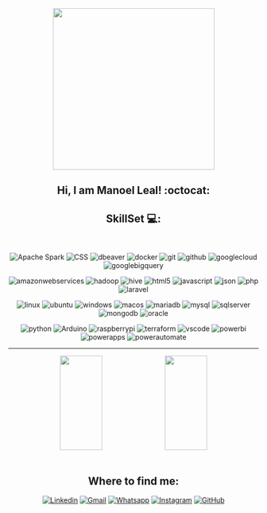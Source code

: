 <div align="center">
  
<img src = "https://raw.githubusercontent.com/gist/vininjr/d29bb07bdadb41e4b0923bc8fa748b1a/raw/88f20c9d749d756be63f22b09f3c4ac570bc5101/programming.gif" width = "325px">
  
## Hi, I am Manoel Leal! :octocat:

</div>

<div align="center">

  ## SkillSet 💻:

<br>

  ![Apache Spark](https://img.shields.io/badge/-Spark-333333?style=plastic&logo=apachespark&color=E25A1C&logoColor=white)
  ![CSS](https://img.shields.io/badge/-CSS-333333?style=plastic&logo=css3&color=1572B6&logoColor=white)
  ![dbeaver](https://img.shields.io/badge/-DBeaver-333333?style=plastic&logo=dbeaver&color=382923&logoColor=white)
  ![docker](https://img.shields.io/badge/-Docker-333333?style=plastic&logo=docker&color=2496ED&logoColor=white)
  ![git](https://img.shields.io/badge/-Git-333333?style=plastic&logo=git&color=F05032&logoColor=white)
  ![github](https://img.shields.io/badge/-Github-333333?style=plastic&logo=github&color=181717&logoColor=white)
  ![googlecloud](https://img.shields.io/badge/-Google%20Cloud-333333?style=plastic&logo=googlecloud&color=4285F4&logoColor=white)
  ![googlebigquery](https://img.shields.io/badge/-Google%20Big%20Query-333333?style=plastic&logo=googlebigquery&color=669DF6&logoColor=white)
  
  ![amazonwebservices](https://img.shields.io/badge/-AWS-333333?style=plastic&logo=amazonwebservices&color=232F3E&logoColor=white)
  ![hadoop](https://img.shields.io/badge/-Hadoop-333333?style=plastic&logo=apachehadoop&color=66CCFF&logoColor=black)
  ![hive](https://img.shields.io/badge/-Hive-333333?style=plastic&logo=apachehive&color=FDEE21&logoColor=black)
  ![html5](https://img.shields.io/badge/-HTML-333333?style=plastic&logo=html5&color=E34F26&logoColor=white)
  ![javascript](https://img.shields.io/badge/-JavaScript-333333?style=plastic&logo=javascript&color=F7DF1E&logoColor=black)
  ![json](https://img.shields.io/badge/-JSON-333333?style=plastic&logo=json&color=000000&logoColor=white)
  ![php](https://img.shields.io/badge/-PHP-333333?style=plastic&logo=php&color=777BB4&logoColor=white)
  ![laravel](https://img.shields.io/badge/-Laravel-333333?style=plastic&logo=laravel&color=FF2D20&logoColor=white)
  
  ![linux](https://img.shields.io/badge/-Linux-333333?style=plastic&logo=linux&color=FCC624&logoColor=black)
  ![ubuntu](https://img.shields.io/badge/-Ubuntu-333333?style=plastic&logo=ubuntu&color=E95420&logoColor=white)
  ![windows](https://img.shields.io/badge/-Windows-333333?style=plastic&logo=windows&color=0078D4&logoColor=white)
  ![macos](https://img.shields.io/badge/-macOS-333333?style=plastic&logo=macos&color=000000&logoColor=white)
  ![mariadb](https://img.shields.io/badge/-MariaDB-333333?style=plastic&logo=mariadb&color=003545&logoColor=white)
  ![mysql](https://img.shields.io/badge/-MySQL-333333?style=plastic&logo=mysql&color=4479A1&logoColor=white)
  ![sqlserver](https://img.shields.io/badge/-SQLServer-333333?style=plastic&logo=microsoftsqlserver&color=CC2927&logoColor=white)
  ![mongodb](https://img.shields.io/badge/-MongoDB-333333?style=plastic&logo=mongodb&color=47A248&logoColor=white)
  ![oracle](https://img.shields.io/badge/-Oracle-333333?style=plastic&logo=oracle&color=F80000&logoColor=white)
  
  ![python](https://img.shields.io/badge/-Python-333333?style=plastic&logo=python&color=3776AB&logoColor=white)
  ![Arduino](https://img.shields.io/badge/-Arduino-333333?style=plastic&logo=arduino&color=00878F&logoColor=white)
  ![raspberrypi](https://img.shields.io/badge/-Raspberry%20Pi-333333?style=plastic&logo=raspberrypi&color=A22846&logoColor=white)
  ![terraform](https://img.shields.io/badge/-Terraform-333333?style=plastic&logo=terraform&color=844FBA&logoColor=white)
  ![vscode](https://img.shields.io/badge/-Visual%20Code-333333?style=plastic&logo=visualstudiocode&color=007ACC&logoColor=white)
  ![powerbi](https://img.shields.io/badge/-Power%20BI-333333?style=plastic&logo=powerbi&color=F2C811&logoColor=black)
  ![powerapps](https://img.shields.io/badge/-Power%20Apps-333333?style=plastic&logo=powerapps&color=742774&logoColor=white)
  ![powerautomate](https://img.shields.io/badge/-Power%20Automate-333333?style=plastic&logo=powerautomate&color=0066FF&logoColor=white)
   
</div>


---

<div align="center">  
  <img width="41%" height="190px" src="https://github-readme-stats.vercel.app/api/top-langs/?username=omanoelleal&layout=compact&langs_count=6&theme=calm_pink&disable_animations=false&" />
  <img width="41%" height="190px" src="https://github-readme-stats.vercel.app/api?username=omanoelleal&show_icons=true&include_all_commits=false&count_private=true&theme=calm_pink&disable_animations=false&show=reviews&"/>
<!--   <img width="41%" height="190px" src="http://github-readme-streak-stats.herokuapp.com?user=omanoelleal&theme=calm_pink&date_format=j%20M%5B%20Y%5D)"/> -->
</div>

<br>

<div align="center">

## Where to find me:
  
  [![Linkedin](https://img.shields.io/badge/-manoelleal-blue?style=flat&logo=Linkedin&logoColor=white&link=https://www.linkedin.com/in/manoelleal)](https://www.linkedin.com/in/manoelleal)
  [![Gmail](https://img.shields.io/badge/-manoel.leal17-EA4335?style=flat&logo=Gmail&logoColor=white&link=mailto:manoel.leal17)](mailto:manoel.leal17@gmail.com)
  [![Whatsapp](https://img.shields.io/badge/-913996410-25d366?style=flat&logo=whatsapp&logoColor=white&link=https://api.whatsapp.com/send/?phone=%2B351913996410)](https://api.whatsapp.com/send/?phone=%2B351913996410)
  [![Instagram](https://img.shields.io/badge/-im.manoel-%23E4405F?style=flat&logo=instagram&logoColor=white&link=https://instagram.com/im.manoel)](https://instagram.com/im.manoel)
  [![GitHub](https://img.shields.io/github/followers/omanoelleal?label=follow&style=social)](https://github.com/omanoelleal/omanoelleal)
    
</div>
